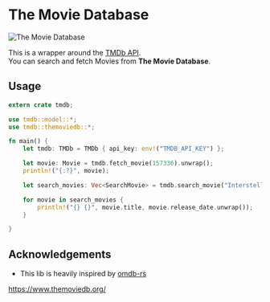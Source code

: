 # The Movie Database

![The Movie Database](https://www.themoviedb.org/static_cache/v4/logos/408x161-powered-by-rectangle-green-bb4301c10ddc749b4e79463811a68afebeae66ef43d17bcfd8ff0e60ded7ce99.png)

This is a wrapper around the [TMDb API](https://developers.themoviedb.org/3).  
You can search and fetch Movies from **The Movie Database**.

## Usage

```rust
extern crate tmdb;

use tmdb::model::*;
use tmdb::themoviedb::*;

fn main() {
    let tmdb: TMDb = TMDb { api_key: env!("TMDB_API_KEY") };

    let movie: Movie = tmdb.fetch_movie(157336).unwrap();
    println!("{:?}", movie);

    let search_movies: Vec<SearchMovie> = tmdb.search_movie("Interstellar");

    for movie in search_movies {
        println!("{} {}", movie.title, movie.release_date.unwrap());
    }

}
```

## Acknowledgements

* This lib is heavily inspired by [omdb-rs](https://github.com/aldrio/omdb-rs)

https://www.themoviedb.org/